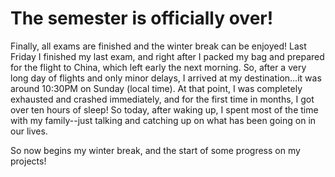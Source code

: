 # The semester is officially over!


Finally, all exams are finished and the winter break can be enjoyed! Last Friday I finished my last exam, and right after I packed my bag and prepared for the flight to China, which left early the next morning. So, after a very long day of flights and only minor delays, I arrived at my destination...it was around 10:30PM on Sunday (local time). At that point, I was completely exhausted and crashed immediately, and for the first time in months, I got over ten hours of sleep! So today, after waking up, I spent most of the time with my family--just talking and catching up on what has been going on in our lives.

So now begins my winter break, and the start of some progress on my projects!

